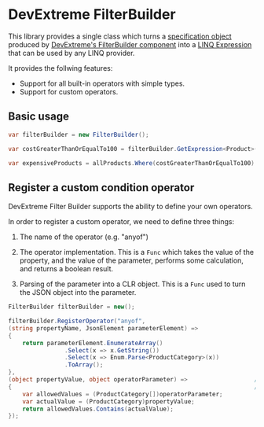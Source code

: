 # DevExtreme FilterBuilder

This library provides a single class which turns a [specification object](https://en.wikipedia.org/wiki/Specification_pattern) produced by [DevExtreme's FilterBuilder component](https://js.devexpress.com/Documentation/ApiReference/UI_Components/dxFilterBuilder/) into a [LINQ Expression](https://docs.microsoft.com/en-us/dotnet/api/system.linq.expressions.expression) that can be used by any LINQ provider.

It provides the follwing features:

* Support for all built-in operators with simple types.
* Support for custom operators.


## Basic usage

```csharp
var filterBuilder = new FilterBuilder();

var costGreaterThanOrEqualTo100 = filterBuilder.GetExpression<Product>(@"[""Cost"", "">="", 100]").Compile();

var expensiveProducts = allProducts.Where(costGreaterThanOrEqualTo100)
```

## Register a custom condition operator

DevExtreme Filter Builder supports the ability to define your own operators.

In order to register a custom operator, we need to define three things:
1. The name of the operator (e.g. "anyof")

2. The operator implementation.
   This is a `Func` which takes the value of the property, and the value of the parameter, performs some calculation, and returns a boolean result.

3. Parsing of the parameter into a CLR object.
   This is a `Func` used to turn the JSON object into the parameter.

```csharp
FilterBuilder filterBuilder = new();

filterBuilder.RegisterOperator("anyof",
(string propertyName, JsonElement parameterElement) =>                 // Defines the parameter parser -> turns a JSON element into a CLR object that is used by ...
{
    return parameterElement.EnumerateArray()
                .Select(x => x.GetString())
                .Select(x => Enum.Parse<ProductCategory>(x))
                .ToArray();
},
(object propertyValue, object operatorParameter) =>                   // ... the operator implementation, which takes the value of the property, and the parameter created
{                                                                     // in the above Func
    var allowedValues = (ProductCategory[])operatorParameter;
    var actualValue = (ProductCategory)propertyValue;
    return allowedValues.Contains(actualValue);
});
```
